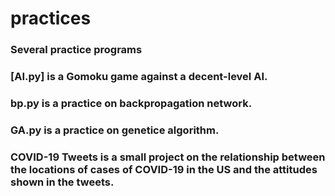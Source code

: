 # practices

### Several practice programs

### [AI.py] is a Gomoku game against a decent-level AI.

### bp.py is a practice on backpropagation network.

### GA.py is a practice on genetice algorithm.

### COVID-19 Tweets is a small project on the relationship between the locations of cases of COVID-19 in the US and the attitudes shown in the tweets.
